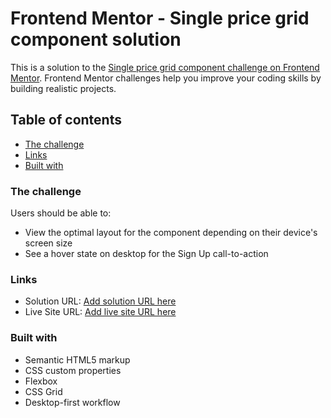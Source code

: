 # Frontend Mentor - Single price grid component solution

This is a solution to the [Single price grid component challenge on Frontend Mentor](https://www.frontendmentor.io/challenges/single-price-grid-component-5ce41129d0ff452fec5abbbc). Frontend Mentor challenges help you improve your coding skills by building realistic projects.

## Table of contents

- [The challenge](#the-challenge)
- [Links](#links)
- [Built with](#built-with)

### The challenge

Users should be able to:

- View the optimal layout for the component depending on their device's screen size
- See a hover state on desktop for the Sign Up call-to-action

### Links

- Solution URL: [Add solution URL here](https://github.com/heytega/challenge-frontendmentor)
- Live Site URL: [Add live site URL here](https://heytega.github.io/challenge-frontendmentor/)

### Built with

- Semantic HTML5 markup
- CSS custom properties
- Flexbox
- CSS Grid
- Desktop-first workflow
